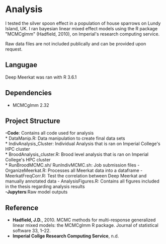 # Analysis
I tested the silver spoon effect in a population of house sparrows on Lundy Island, UK. I ran bayesian linear mixed effect models using the R package "MCMCglmm" (Hadfield, 2010), on Imperial's research computing service.

Raw data files are not included publically and can be provided upon request.

## Langugae
Deep Meerkat was ran with R 3.6.1

## Dependencies
- MCMCglmm 2.32

## Project Structure
**-Code**: Contains all code used for analysis  
    * DataManip.R: Data manipulation to create final data sets  
    * IndivAnalysis_Cluster: Individual Analysis that is ran on Imperial College's HPC cluster  
    * BroodAnalysis_cluster.R: Brood level analysis that is ran on Imperial College's HPC cluster  
    * RunBroodMCMC.sh/ RunIndivMCMC.sh: Job submission files
    - OrganizeMeerkat.R: Processes all Meerkat data into a dataframe
    - MeerkatFreqCorr.R: Test the correlation between Deep Meerkat and manually annotated data
    - AnalysisFigures.R: Contains all figures included in the thesis regarding analysis results  
**-Jupyters**:Raw model outputs  


## Reference
- **Hadfield, J.D.**, 2010. MCMC methods for multi-response generalized linear mixed models: the MCMCglmm R package. Journal of statistical software 33, 1–22.
- **Imperial Collge Research Computing Service**, n.d.